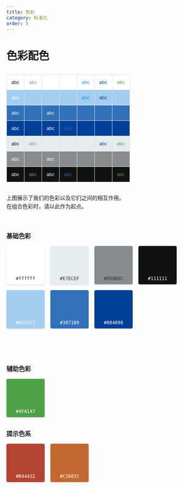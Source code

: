 ```yaml
---
title: 色彩
category: 标准化
order: 5
---
```


<style>
  /* 色彩面板样式 */
  .color-section {
    margin-bottom: 40px;
  }
  
  .color-palette {
    display: flex;
    flex-wrap: wrap;
    gap: 15px;
    margin-bottom: 30px;
  }
  
  .color-box {
    width: 100px;
    height: 100px;
    display: flex;
    align-items: center;
    justify-content: center;
    border-radius: 4px;
    color: white;
    position: relative;
    box-shadow: 0 2px 4px rgba(0,0,0,0.1);
  }
  
  .color-box.light-text {
    color: #333;
  }
  
  .color-code {
    font-family: monospace;
    font-size: 12px;
    position: absolute;
    bottom: 8px;
    left: 0;
    width: 100%;
    text-align: center;
  }
  
  .interaction-table {
    width: 100%;
    border-collapse: collapse;
    margin-bottom: 30px;
  }
  
  .interaction-table td {
    border: 1px solid #e0e0e0;
    padding: 12px;
    text-align: center;
    font-size: 12px;
  }
  
  .palette-section {
    display: flex;
    flex-wrap: wrap;
    gap: 40px;
    margin-bottom: 40px;
  }
  
  .palette-column {
    flex: 1;
    min-width: 250px;
  }
  
  .palette-title {
    font-size: 16px;
    margin-bottom: 15px;
    font-weight: bold; /* 改为粗体 */
  }
  
  .palette-title-en {
    display: block;
    color: #666;
    font-size: 14px;
    font-weight: bold; /* 为英文标题添加粗体 */
  }
  
  .description {
    margin-bottom: 30px;
    line-height: 1.6;
  }
  
  /* 使主标题粗体 */
  .main-title {
    font-weight: bold;
    font-size: 28px;
    margin-bottom: 30px;
  }
</style>

<h1 class="main-title">色彩配色</h1>

<div class="interaction-table-container">
  <table class="interaction-table">
    <tr>
      <td style="background-color: #ffffff; color: #111111;">abc</td>
      <td style="background-color: #ffffff; color: #898B8C;">abc</td>
      <td style="background-color: #ffffff; color: #333;"></td>
      <td style="background-color: #ffffff; color: #333;"></td>
      <td style="background-color: #ffffff; color: #1890ff;">abc</td>
      <td style="background-color: #ffffff; color: #004098;">abc</td>
      <td style="background-color: #ffffff; color: #4FA147;">abc</td>
    </tr>
    <tr>
      <td style="background-color: #A3CEF1; color: white;">abc</td>
      <td style="background-color: #A3CEF1; color: #333;"></td>
      <td style="background-color: #A3CEF1; color: #333;"></td>
      <td style="background-color: #A3CEF1; color: #333;"></td>
      <td style="background-color: #A3CEF1; color: #1890ff;">abc</td>
      <td style="background-color: #A3CEF1; color: #004098;">abc</td>
      <td style="background-color: #A3CEF1; color: #333;"></td>
    </tr>
    <tr>
      <td style="background-color: #3071B9; color: white;">abc</td>
      <td style="background-color: #3071B9; color: white;"></td>
      <td style="background-color: #3071B9; color: #FFFFFF;">abc</td>
      <td style="background-color: #3071B9; color: white;"></td>
      <td style="background-color: #3071B9; color: white;"></td>
      <td style="background-color: #3071B9; color: white;"></td>
      <td style="background-color: #3071B9; color: white;"></td>
    </tr>
    <tr>
      <td style="background-color: #004098; color: white;">abc</td>
      <td style="background-color: #004098; color: white;"></td>
      <td style="background-color: #004098; color: #FFFFFF;">abc</td>
      <td style="background-color: #004098; color: #3071B9;">abc</td>
      <td style="background-color: #004098; color: white;"></td>
      <td style="background-color: #004098; color: white;"></td>
      <td style="background-color: #004098; color: white;"></td>
    </tr>
    <tr>
      <td style="background-color: #E7ECEF; color: #111111;">abc</td>
      <td style="background-color: #E7ECEF; color: #898B8C;">abc</td>
      <td style="background-color: #E7ECEF; color: #333;"></td>
      <td style="background-color: #E7ECEF; color: #333;"></td>
      <td style="background-color: #E7ECEF; color: #333;"></td>
      <td style="background-color: #E7ECEF; color: #004098;">abc</td>
      <td style="background-color: #E7ECEF; color: #4FA147;">abc</td>
    </tr>
    <tr>
      <td style="background-color: #898B8C; color: white;">abc</td>
      <td style="background-color: #898B8C; color: white;"></td>
      <td style="background-color: #898B8C; color: #FFFFFF;">abc</td>
      <td style="background-color: #898B8C; color: white;"></td>
      <td style="background-color: #898B8C; color: white;"></td>
      <td style="background-color: #898B8C; color: white;"></td>
      <td style="background-color: #898B8C; color: white;"></td>
    </tr>
    <tr>
      <td style="background-color: #111111; color: white;">abc</td>
      <td style="background-color: #111111; color: #898B8C;">abc</td>
      <td style="background-color: #111111; color: white;">abc</td>
      <td style="background-color: #111111; color: #3071B9;">abc</td>
      <td style="background-color: #111111; color: white;"></td>
      <td style="background-color: #111111; color: white;"></td>
      <td style="background-color: #111111; color: #4FA147;">abc</td>
    </tr>
  </table>
</div>

<div class="description">
  <p>上图展示了我们的色彩以及它们之间的相互作用。<br>
  在组合色彩时，请以此作为起点。</p>
</div>

<div class="palette-section">
  <div class="palette-column">
    <h3 class="palette-title">基础色彩</h3>
    <div class="color-palette">
      <div class="color-box light-text" style="background-color: #ffffff;">
        <span class="color-code">#ffffff</span>
      </div>
      <div class="color-box light-text" style="background-color: #E7ECEF;">
        <span class="color-code">#E7ECEF</span>
      </div>
      <div class="color-box light-text" style="background-color: #898B8C;">
        <span class="color-code">#898B8C</span>
      </div>
      <div class="color-box" style="background-color: #111111;">
        <span class="color-code">#111111</span>
      </div>
      <div class="color-box" style="background-color: #A3CEF1;">
        <span class="color-code">#A3CEF1</span>
      </div>
      <div class="color-box" style="background-color: #3071B9;">
        <span class="color-code">#3071B9</span>
      </div>
      <div class="color-box" style="background-color: #004098;">
        <span class="color-code">#004098</span>
      </div>
    </div>
  </div>
  
  <div class="palette-column">
    <h3 class="palette-title">辅助色彩</h3>
    <div class="color-palette">
      <div class="color-box" style="background-color: #4FA147;">
        <span class="color-code">#4FA147</span>
      </div>
    </div>
    <h3 class="palette-title">提示色系</h3>
    <div class="color-palette">
      <div class="color-box" style="background-color: #B44432;">
        <span class="color-code">#B44432</span>
      </div>
      <div class="color-box" style="background-color: #C26831;">
        <span class="color-code">#C26831</span>
      </div>
    </div>
  </div>
</div>
